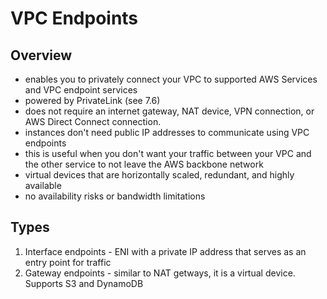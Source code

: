 # VPC Endpoints

## Overview 

- enables you to privately connect your VPC to supported AWS Services and VPC endpoint services
- powered by PrivateLink (see 7.6)
- does not require an internet gateway, NAT device, VPN connection, or AWS Direct Connect connection.
- instances don't need public IP addresses to communicate using VPC endpoints
- this is useful when you don't want your traffic between your VPC and the other service to not leave the AWS backbone network
- virtual devices that are horizontally scaled, redundant, and highly available
- no availability risks or bandwidth limitations

## Types

1. Interface endpoints - ENI with a private IP address that serves as an entry point for traffic
2. Gateway endpoints - similar to NAT getways, it is a virtual device. Supports S3 and DynamoDB